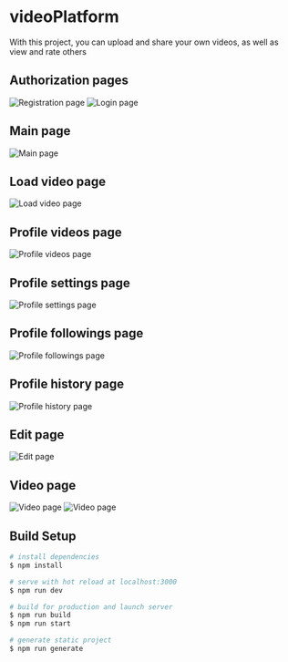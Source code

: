 # videoPlatform

With this project, you can upload and share your own videos, as well as view and rate others

## Authorization pages
<img src="./readmeImages/registrationPage.jpg" alt="Registration page" />
<img src="./readmeImages/loginPage.jpg" alt="Login page" />

## Main page
<img src="./readmeImages/main.jpg" alt="Main page" />

## Load video page
<img src="./readmeImages/load.jpg" alt="Load video page" />

## Profile videos page
<img src="./readmeImages/profileVideos.jpg" alt="Profile videos page" />

## Profile settings page
<img src="./readmeImages/profileSettings.jpg" alt="Profile settings page" />

## Profile followings page
<img src="./readmeImages/profileFollowings.jpg" alt="Profile followings page" />

## Profile history page
<img src="./readmeImages/profileHistory.jpg" alt="Profile history page" />

## Edit page
<img src="./readmeImages/edit.jpg" alt="Edit page" />

## Video page
<img src="./readmeImages/videoPage1.jpg" alt="Video page" />
<img src="./readmeImages/videoPage2.jpg" alt="Video page" />

## Build Setup

```bash
# install dependencies
$ npm install

# serve with hot reload at localhost:3000
$ npm run dev

# build for production and launch server
$ npm run build
$ npm run start

# generate static project
$ npm run generate
```